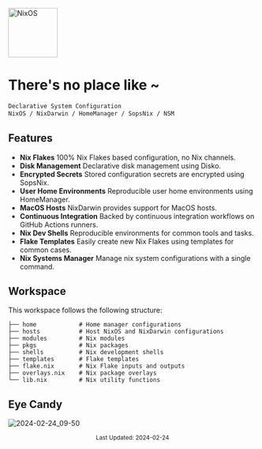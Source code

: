 [<img src="https://nixos.org/logo/nixos-logo-only-hires.png" width="100" alt="NixOS">](https://nixos.org)

# There's no place like ~

```ocaml
Declarative System Configuration
NixOS / NixDarwin / HomeManager / SopsNix / NSM
```

## Features

- **Nix Flakes** 100% Nix Flakes based configuration, no Nix channels.
- **Disk Management** Declarative disk management using Disko.
- **Encrypted Secrets** Stored configuration secrets are encrypted using SopsNix.
- **User Home Environments** Reproducible user home environments using HomeManager.
- **MacOS Hosts** NixDarwin provides support for MacOS hosts.
- **Continuous Integration** Backed by continuous integration workflows on GitHub Actions runners.
- **Nix Dev Shells** Reproducible environments for common tools and tasks.
- **Flake Templates** Easily create new Nix Flakes using templates for common cases.
- **Nix Systems Manager** Manage nix system configurations with a single command.

## Workspace

This workspace follows the following structure:

```
├── home            # Home manager configurations
├── hosts           # Host NixOS and NixDarwin configurations
├── modules         # Nix modules
├── pkgs            # Nix packages
├── shells          # Nix development shells
├── templates       # Flake templates
├── flake.nix       # Nix Flake inputs and outputs
├── overlays.nix    # Nix package overlays
└── lib.nix         # Nix utility functions
```

## Eye Candy

![2024-02-24_09-50](https://github.com/dominicegginton/dotfiles/assets/28626241/658cfb6d-96aa-4692-ad0e-891c7a081a60)

<p align="center">
    <sub>Last Updated: 2024-02-24</sub>
</p>
